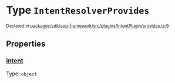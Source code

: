 # Type `IntentResolverProvides`
<sub>Declared in [packages/sdk/app-framework/src/plugins/IntentPlugin/provides.ts:9](https://github.com/dxos/dxos/blob/a81c792ef/packages/sdk/app-framework/src/plugins/IntentPlugin/provides.ts#L9)</sub>




## Properties
### [intent](https://github.com/dxos/dxos/blob/a81c792ef/packages/sdk/app-framework/src/plugins/IntentPlugin/provides.ts#L10)
Type: <code>object</code>






